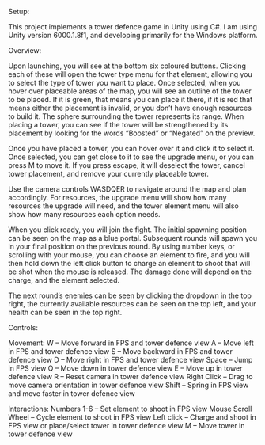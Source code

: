 Setup:

This project implements a tower defence game in Unity using C#. I am using Unity version 6000.1.8f1, and developing primarily for the Windows platform.

Overview:

Upon launching, you will see at the bottom six coloured buttons. Clicking each of these will open the tower type menu for that element, allowing you to select the type of tower you want to place. Once selected, when you hover over placeable areas of the map, you will see an outline of the tower to be placed. If it is green, that means you can place it there, if it is red that means either the placement is invalid, or you don’t have enough resources to build it. The sphere surrounding the tower represents its range. When placing a tower, you can see if the tower will be strengthened by its placement by looking for the words “Boosted” or “Negated” on the preview.

Once you have placed a tower, you can hover over it and click it to select it. Once selected, you can get close to it to see the upgrade menu, or you can press M to move it. If you press escape, it will deselect the tower, cancel tower placement, and remove your currently placeable tower.

Use the camera controls WASDQER to navigate around the map and plan accordingly. For resources, the upgrade menu will show how many resources the upgrade will need, and the tower element menu will also show how many resources each option needs.

When you click ready, you will join the fight. The initial spawning position can be seen on the map as a blue portal. Subsequent rounds will spawn you in your final position on the previous round. By using number keys, or scrolling with your mouse, you can choose an element to fire, and you will then hold down the left click button to charge an element to shoot that will be shot when the mouse is released. The damage done will depend on the charge, and the element selected.

The next round’s enemies can be seen by clicking the dropdown in the top right, the currently available resources can be seen on the top left, and your health can be seen in the top right.

Controls:

Movement: 
W – Move forward in FPS and tower defence view
A – Move left in FPS and tower defence view
S – Move backward in FPS and tower defence view
D – Move right in FPS and tower defence view
Space – Jump in FPS view
Q – Move down in tower defence view
E – Move up in tower defence view
R – Reset camera in tower defence view
Right Click – Drag to move camera orientation in tower defence view
Shift – Spring in FPS view and move faster in tower defence view

Interactions:
Numbers 1-6 – Set element to shoot in FPS view
Mouse Scroll Wheel – Cycle element to shoot in FPS view
Left click – Charge and shoot in FPS view or place/select tower in tower defence view
M – Move tower in tower defence view
